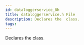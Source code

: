 ```yaml
---
id: dataloggerservice_8h
title: dataloggerservice.h File
description: Declares the  class.
tags:
---
```

Declares the  <docRefTextType>  class.
